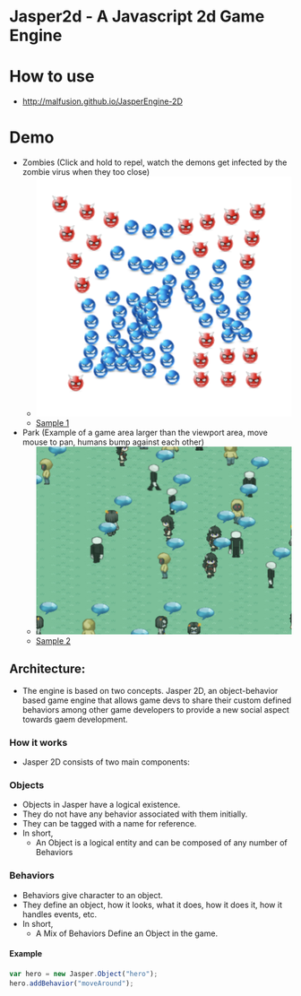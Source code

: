 # Jasper2d - A Javascript 2d Game Engine

# How to use
- http://malfusion.github.io/JasperEngine-2D
# Demo
- Zombies (Click and hold to repel, watch the demons get infected by the zombie virus when they too close)
  - ![Image description](./assets/sample1.png)
  - [Sample 1](http://malfusion.github.io/JasperEngine-2D/tests/index8.html)
- Park (Example of a game area larger than the viewport area, move mouse to pan, humans bump against each other)
  - ![Image description](./assets/sample2.png)
  - [Sample 2](http://malfusion.github.io/JasperEngine-2D/tests/sample1.html)

## Architecture:
- The engine is based on two concepts.
Jasper 2D, an object-behavior based game engine that allows game devs to share their custom defined behaviors among other game developers to provide a new social aspect towards gaem development.

### How it works
- Jasper 2D consists of two main components:

### Objects
- Objects in Jasper have a logical existence.
- They do not have any behavior associated with them initially.
- They can be tagged with a name for reference.
- In short,
  - An Object is a logical entity and can be composed of any number of Behaviors

### Behaviors
- Behaviors give character to an object.
- They define an object, how it looks, what it does, how it does it, how it handles events, etc.
- In short,
  - A Mix of Behaviors Define an Object in the game.

#### Example
```javascript
var hero = new Jasper.Object("hero");   
hero.addBehavior("moveAround");
```
